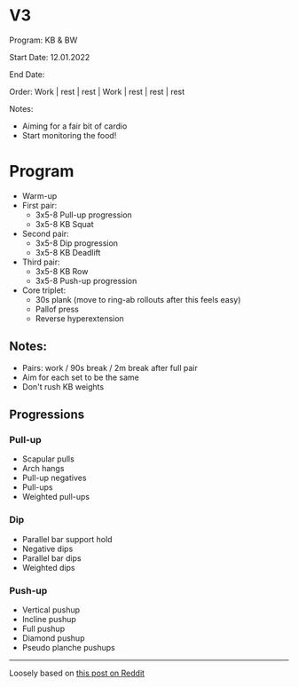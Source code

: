 # V3

Program: KB & BW

Start Date: 12.01.2022

End Date:

Order: Work | rest | rest | Work | rest | rest | rest

Notes:

* Aiming for a fair bit of cardio
* Start monitoring the food!

# Program

* Warm-up
* First pair:
  * 3x5-8 Pull-up progression
  * 3x5-8 KB Squat 
* Second pair:
  * 3x5-8 Dip progression
  * 3x5-8 KB Deadlift
* Third pair:
  * 3x5-8 KB Row
  * 3x5-8 Push-up progression
* Core triplet:
  * 30s plank (move to ring-ab rollouts after this feels easy)
  * Pallof press
  * Reverse hyperextension

## Notes:

* Pairs: work / 90s break / 2m break after full pair
* Aim for each set to be the same
* Don't rush KB weights

## Progressions

### Pull-up

* Scapular pulls
* Arch hangs
* Pull-up negatives
* Pull-ups
* Weighted pull-ups

### Dip

* Parallel bar support hold
* Negative dips
* Parallel bar dips
* Weighted dips

### Push-up

* Vertical pushup
* Incline pushup
* Full pushup
* Diamond pushup
* Pseudo planche pushups

---

Loosely based on [this post on Reddit](https://www.reddit.com/r/bodyweightfitness/wiki/kb/recommended_routine/#wiki_strength_work_.2840-60_minutes.29)
